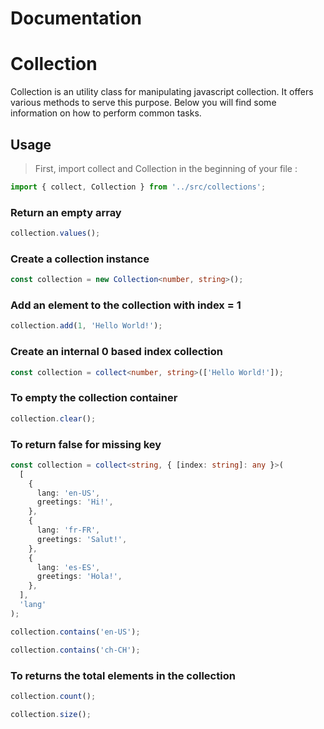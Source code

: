 # Documentation

# Collection

Collection is an utility class for manipulating javascript collection.
It offers various methods to serve this purpose.
Below you will find some information on how to perform common tasks.

## Usage

> First, import collect and Collection in the beginning of your file :

```ts
import { collect, Collection } from '../src/collections';
```

### Return an empty array

```ts
collection.values();
```

### Create a collection instance

```ts
const collection = new Collection<number, string>();
```

### Add an element to the collection with index = 1

```ts
collection.add(1, 'Hello World!');
```

### Create an internal 0 based index collection

```ts
const collection = collect<number, string>(['Hello World!']);
```

### To empty the collection container

```ts
collection.clear();
```

### To return false for missing key

```ts
const collection = collect<string, { [index: string]: any }>(
  [
    {
      lang: 'en-US',
      greetings: 'Hi!',
    },
    {
      lang: 'fr-FR',
      greetings: 'Salut!',
    },
    {
      lang: 'es-ES',
      greetings: 'Hola!',
    },
  ],
  'lang'
);

collection.contains('en-US');

collection.contains('ch-CH');
```

### To returns the total elements in the collection

```ts
collection.count();

collection.size();
```
